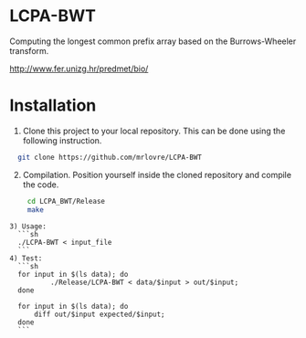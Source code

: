 # LCPA-BWT
Computing the longest common prefix array based on the Burrows-Wheeler transform.

http://www.fer.unizg.hr/predmet/bio/

# Installation
1) Clone this project to your local repository.
	This can be done using the following instruction.
  ```sh
  	git clone https://github.com/mrlovre/LCPA-BWT
  ```
2) Compilation.
   Position yourself inside the cloned repository and compile the code.
   ```sh
  	cd LCPA_BWT/Release
  	make
  ```
3) Usage:
    ```sh
  	./LCPA-BWT < input_file
    ```
4) Test:
    ```sh
	for input in $(ls data); do 
			./Release/LCPA-BWT < data/$input > out/$input; 
	done

	for input in $(ls data); do 
		diff out/$input expected/$input; 
	done
    ```
